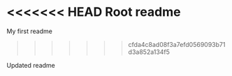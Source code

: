 <<<<<<< HEAD
Root readme
=======
My first readme
>>>>>>> cfda4c8ad08f3a7efd0569093b71d3a852a134f5

Updated readme
